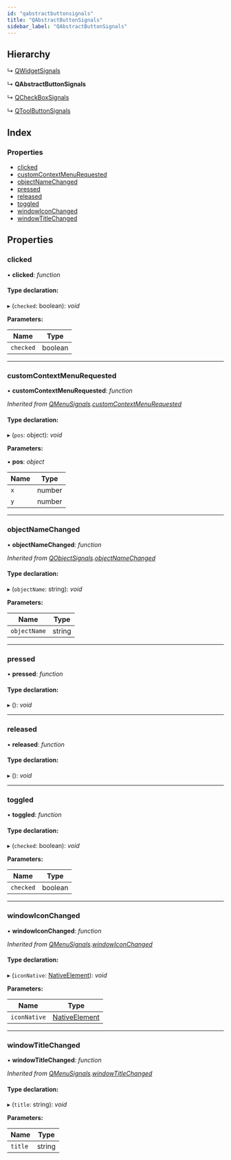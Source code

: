 ```yaml
---
id: "qabstractbuttonsignals"
title: "QAbstractButtonSignals"
sidebar_label: "QAbstractButtonSignals"
---
```


## Hierarchy

  ↳ [QWidgetSignals](qwidgetsignals.md)

  ↳ **QAbstractButtonSignals**

  ↳ [QCheckBoxSignals](qcheckboxsignals.md)

  ↳ [QToolButtonSignals](qtoolbuttonsignals.md)

## Index

### Properties

* [clicked](qabstractbuttonsignals.md#clicked)
* [customContextMenuRequested](qabstractbuttonsignals.md#customcontextmenurequested)
* [objectNameChanged](qabstractbuttonsignals.md#objectnamechanged)
* [pressed](qabstractbuttonsignals.md#pressed)
* [released](qabstractbuttonsignals.md#released)
* [toggled](qabstractbuttonsignals.md#toggled)
* [windowIconChanged](qabstractbuttonsignals.md#windowiconchanged)
* [windowTitleChanged](qabstractbuttonsignals.md#windowtitlechanged)

## Properties

###  clicked

• **clicked**: *function*

#### Type declaration:

▸ (`checked`: boolean): *void*

**Parameters:**

Name | Type |
------ | ------ |
`checked` | boolean |

___

###  customContextMenuRequested

• **customContextMenuRequested**: *function*

*Inherited from [QMenuSignals](qmenusignals.md).[customContextMenuRequested](qmenusignals.md#customcontextmenurequested)*

#### Type declaration:

▸ (`pos`: object): *void*

**Parameters:**

▪ **pos**: *object*

Name | Type |
------ | ------ |
`x` | number |
`y` | number |

___

###  objectNameChanged

• **objectNameChanged**: *function*

*Inherited from [QObjectSignals](qobjectsignals.md).[objectNameChanged](qobjectsignals.md#objectnamechanged)*

#### Type declaration:

▸ (`objectName`: string): *void*

**Parameters:**

Name | Type |
------ | ------ |
`objectName` | string |

___

###  pressed

• **pressed**: *function*

#### Type declaration:

▸ (): *void*

___

###  released

• **released**: *function*

#### Type declaration:

▸ (): *void*

___

###  toggled

• **toggled**: *function*

#### Type declaration:

▸ (`checked`: boolean): *void*

**Parameters:**

Name | Type |
------ | ------ |
`checked` | boolean |

___

###  windowIconChanged

• **windowIconChanged**: *function*

*Inherited from [QMenuSignals](qmenusignals.md).[windowIconChanged](qmenusignals.md#windowiconchanged)*

#### Type declaration:

▸ (`iconNative`: [NativeElement](../globals.md#nativeelement)): *void*

**Parameters:**

Name | Type |
------ | ------ |
`iconNative` | [NativeElement](../globals.md#nativeelement) |

___

###  windowTitleChanged

• **windowTitleChanged**: *function*

*Inherited from [QMenuSignals](qmenusignals.md).[windowTitleChanged](qmenusignals.md#windowtitlechanged)*

#### Type declaration:

▸ (`title`: string): *void*

**Parameters:**

Name | Type |
------ | ------ |
`title` | string |
